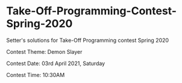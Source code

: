 # Take-Off-Programming-Contest-Spring-2020
Setter's solutions for Take-Off Programming contest Spring 2020

Contest Theme: Demon Slayer

Contest Date: 03rd April 2021, Saturday

Contest Time: 10:30AM

